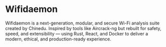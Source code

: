 # Wifidaemon
Wifidaemon is a next-generation, modular, and secure Wi-Fi analysis suite created by Chinedu. Inspired by tools like Aircrack-ng but rebuilt for safety, speed, and extensibility — using Rust, React, and Docker to deliver a modern, ethical, and production-ready experience.
